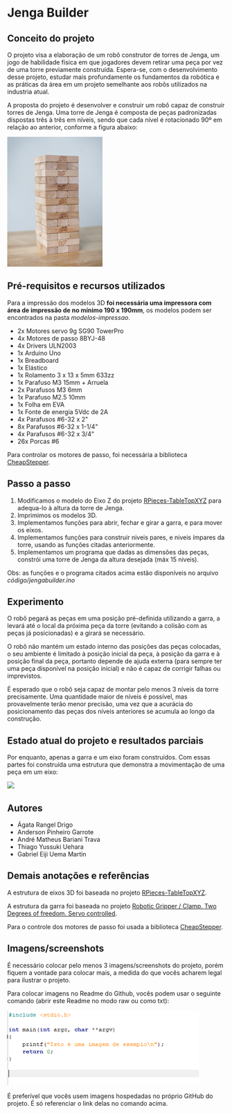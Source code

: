 # Jenga Builder

## Conceito do projeto
O projeto visa a elaboração de um robô construtor de torres de Jenga, um jogo de habilidade física em que jogadores devem retirar uma peça por vez de uma torre previamente construída. Espera-se, com o desenvolvimento desse projeto, estudar mais profundamente os fundamentos da robótica e as práticas da área em um projeto semelhante aos robôs utilizados na industria atual.

A proposta do projeto é desenvolver e construir um robô capaz de construir torres de Jenga. Uma torre de Jenga é composta de peças padronizadas dispostas três à três em níveis, sendo que cada nível é rotacionado 90º em relação ao anterior, conforme a figura abaixo:

<img src="https://github.com/eijiuema/hackerspace2019-jengabuilder/blob/master/imagens/torre_de_jenga.jpg" height=300>
  
## Pré-requisitos e recursos utilizados

Para a impressão dos modelos 3D **foi necessária uma impressora com área de impressão de no mínimo 190 x 190mm**, os modelos podem ser encontrados na pasta *modelos-impressao*.

- 2x Motores servo 9g SG90 TowerPro
- 4x Motores de passo 8BYJ-48
- 4x Drivers ULN2003
- 1x Arduino Uno
- 1x Breadboard
- 1x Elástico
- 1x Rolamento 3 x 13 x 5mm 633zz
- 1x Parafuso M3 15mm + Arruela
- 2x Parafusos M3 6mm
- 1x Parafuso M2.5 10mm
- 1x Folha em EVA
- 1x Fonte de energia 5Vdc de 2A
- 4x Parafusos #6-32 x 2"
- 8x Parafusos #6-32 x 1-1/4"
- 4x Parafusos #6-32 x 3/4"
- 26x Porcas #6

Para controlar os motores de passo, foi necessária a biblioteca [CheapStepper](https://github.com/tyhenry/CheapStepper).
  
## Passo a passo

1. Modificamos o modelo do Eixo Z do projeto [RPieces-TableTopXYZ](https://www.thingiverse.com/thing:2166533) para adequa-lo à altura da torre de Jenga.
2. Imprimimos os modelos 3D.
3. Implementamos funções para abrir, fechar e girar a garra, e para mover os eixos.
4. Implementamos funções para construir niveis pares, e niveis ímpares da torre, usando as funções citadas anteriormente.
5. Implementamos um programa que dadas as dimensões das peças, constrói uma torre de Jenga da altura desejada (máx 15 niveis).

Obs: as funções e o programa citados acima estão disponíveis no arquivo *código/jengabuilder.ino*

## Experimento

O robô pegará as peças em uma posição pré-definida utilizando a garra, a levará até o local da próxima peça da torre (evitando a colisão com as peças já posicionadas) e a girará se necessário.

O robô não mantém um estado interno das posições das peças colocadas, o seu ambiente é limitado à posição inicial da peça, à posição da garra e à posição final da peça, portanto depende de ajuda externa (para sempre ter uma peça disponível na posição inicial) e não é capaz de corrigir falhas ou imprevistos.

É esperado que o robô seja capaz de montar pelo menos 3 níveis da torre precisamente. Uma quantidade maior de níveis é possível, mas provavelmente terão menor precisão, uma vez que a acurácia do posicionamento das peças dos níveis anteriores se acumula ao longo da construção.

## Estado atual do projeto e resultados parciais

Por enquanto, apenas a garra e um eixo foram construídos. Com essas partes foi construída uma estrutura que demonstra a movimentação de uma peça em um eixo:

<img src="https://github.com/eijiuema/hackerspace2019-jengabuilder/blob/master/imagens/demo.gif">

## Autores
* Ágata Rangel Drigo
* Anderson Pinheiro Garrote
* André Matheus Bariani Trava
* Thiago Yussuki Uehara
* Gabriel Eiji Uema Martin

## Demais anotações e referências

A estrutura de eixos 3D foi baseada no projeto [RPieces-TableTopXYZ](https://www.thingiverse.com/thing:2166533).

A estrutura da garra foi baseada no projeto [Robotic Gripper / Clamp. Two Degrees of freedom. Servo controlled](https://www.thingiverse.com/thing:3648782).

Para o controle dos motores de passo foi usada a biblioteca [CheapStepper](https://github.com/tyhenry/CheapStepper).

## Imagens/screenshots
É necessário colocar pelo menos 3 imagens/screenshots do projeto, porém fiquem a vontade para colocar mais, a medida do que vocês acharem legal para ilustrar o projeto.

Para colocar imagens no Readme do Github, vocês podem usar o seguinte comando (abrir este Readme no modo raw ou como txt):

![Imagem](https://github.com/Infinitemarcus/Hackerspace-template/blob/master/exemplo.png)

É preferível que vocês usem imagens hospedadas no próprio GitHub do projeto. É só referenciar o link delas no comando acima.
